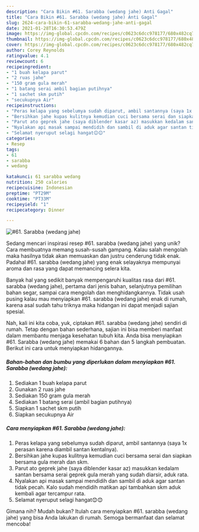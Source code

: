 ```yaml
---
description: "Cara Bikin #61. Sarabba (wedang jahe) Anti Gagal"
title: "Cara Bikin #61. Sarabba (wedang jahe) Anti Gagal"
slug: 2624-cara-bikin-61-sarabba-wedang-jahe-anti-gagal
date: 2021-01-28T16:30:53.479Z
image: https://img-global.cpcdn.com/recipes/c0623c6dcc978177/680x482cq70/61-sarabba-wedang-jahe-foto-resep-utama.jpg
thumbnail: https://img-global.cpcdn.com/recipes/c0623c6dcc978177/680x482cq70/61-sarabba-wedang-jahe-foto-resep-utama.jpg
cover: https://img-global.cpcdn.com/recipes/c0623c6dcc978177/680x482cq70/61-sarabba-wedang-jahe-foto-resep-utama.jpg
author: Corey Reynolds
ratingvalue: 4.1
reviewcount: 6
recipeingredient:
- "1 buah kelapa parut"
- "2 ruas jahe"
- "150 gram gula merah"
- "1 batang serai ambil bagian putihnya"
- "1 sachet skm putih"
- "secukupnya Air"
recipeinstructions:
- "Peras kelapa yang sebelumya sudah diparut, ambil santannya (saya 1x perasan karena diambil santan kentalnya)."
- "Bersihkan jahe kupas kulitnya kemudian cuci bersama serai dan siapkan bersama gula merah dan skm."
- "Parut ato geprek jahe (saya diblender kasar az) masukkan kedalam santan bersama serai geprek gula merah yang sudah diarsir, aduk rata."
- "Nyalakan api masak sampai mendidih dan sambil di aduk agar santan tidak pecah. Kalo sudah mendidih matikan api tambahkan skm aduk kembali agar tercampur rata."
- "Selamat nyeruput selagi hangat😊😊"
categories:
- Resep
tags:
- 61
- sarabba
- wedang

katakunci: 61 sarabba wedang 
nutrition: 250 calories
recipecuisine: Indonesian
preptime: "PT29M"
cooktime: "PT33M"
recipeyield: "1"
recipecategory: Dinner

---
```



![#61. Sarabba (wedang jahe)](https://img-global.cpcdn.com/recipes/c0623c6dcc978177/680x482cq70/61-sarabba-wedang-jahe-foto-resep-utama.jpg)

Sedang mencari inspirasi resep #61. sarabba (wedang jahe) yang unik? Cara membuatnya memang susah-susah gampang. Kalau salah mengolah maka hasilnya tidak akan memuaskan dan justru cenderung tidak enak. Padahal #61. sarabba (wedang jahe) yang enak selayaknya mempunyai aroma dan rasa yang dapat memancing selera kita.

Banyak hal yang sedikit banyak mempengaruhi kualitas rasa dari #61. sarabba (wedang jahe), pertama dari jenis bahan, selanjutnya pemilihan bahan segar, sampai cara mengolah dan menghidangkannya. Tidak usah pusing kalau mau menyiapkan #61. sarabba (wedang jahe) enak di rumah, karena asal sudah tahu triknya maka hidangan ini dapat menjadi sajian spesial.




Nah, kali ini kita coba, yuk, ciptakan #61. sarabba (wedang jahe) sendiri di rumah. Tetap dengan bahan sederhana, sajian ini bisa memberi manfaat dalam membantu menjaga kesehatan tubuh kita. Anda bisa menyiapkan #61. Sarabba (wedang jahe) memakai 6 bahan dan 5 langkah pembuatan. Berikut ini cara untuk menyiapkan hidangannya.

<!--inarticleads1-->

##### Bahan-bahan dan bumbu yang diperlukan dalam menyiapkan #61. Sarabba (wedang jahe):

1. Sediakan 1 buah kelapa parut
1. Gunakan 2 ruas jahe
1. Sediakan 150 gram gula merah
1. Sediakan 1 batang serai (ambil bagian putihnya)
1. Siapkan 1 sachet skm putih
1. Siapkan secukupnya Air




<!--inarticleads2-->

##### Cara menyiapkan #61. Sarabba (wedang jahe):

1. Peras kelapa yang sebelumya sudah diparut, ambil santannya (saya 1x perasan karena diambil santan kentalnya).
1. Bersihkan jahe kupas kulitnya kemudian cuci bersama serai dan siapkan bersama gula merah dan skm.
1. Parut ato geprek jahe (saya diblender kasar az) masukkan kedalam santan bersama serai geprek gula merah yang sudah diarsir, aduk rata.
1. Nyalakan api masak sampai mendidih dan sambil di aduk agar santan tidak pecah. Kalo sudah mendidih matikan api tambahkan skm aduk kembali agar tercampur rata.
1. Selamat nyeruput selagi hangat😊😊




Gimana nih? Mudah bukan? Itulah cara menyiapkan #61. sarabba (wedang jahe) yang bisa Anda lakukan di rumah. Semoga bermanfaat dan selamat mencoba!
